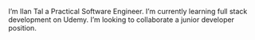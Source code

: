 I’m Ilan Tal a Practical Software Engineer.
I’m currently learning full stack development on Udemy.
I’m looking to collaborate a junior developer position.
<!---
ilantal321/ilantal321 is a ✨ special ✨ repository because its `README.md` (this file) appears on your GitHub profile.
You can click the Preview link to take a look at your changes.
--->
